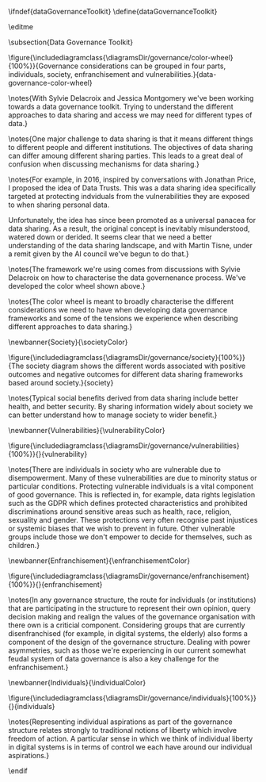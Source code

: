\ifndef{dataGovernanceToolkit}
\define{dataGovernanceToolkit}

\editme

\subsection{Data Governance Toolkit}

\figure{\includediagramclass{\diagramsDir/governance/color-wheel}{100%}}{Governance considerations can be grouped in four parts, individuals, society, enfranchisement and vulnerabilities.}{data-governance-color-wheel}

\notes{With Sylvie Delacroix and Jessica Montgomery we've been working towards a data governance toolkit. Trying to understand the different approaches to data sharing and access we may need for different types of data.}

\notes{One major challenge to data sharing is that it means different things to different people and different institutions. The objectives of data sharing can differ amoung different sharing parties. This leads to a great deal of confusion when discussing mechanisms for data sharing.}

\notes{For example, in 2016, inspired by conversations with Jonathan Price, I proposed the idea of Data Trusts. This was a data sharing idea specifically targeted at protecting indviduals from the vulnerabilities they are exposed to when sharing personal data. 

Unfortunately, the idea has since been promoted as a universal panacea for data sharing. As a result, the original concept is inevitably misunderstood, watered down or derided. It seems clear that we need a better understanding of the data sharing landscape, and with Martin Tisne, under a remit given by the AI council we've begun to do that.}

\notes{The framework we're using comes from discussions with Sylvie Delacroix on how to characterise the data governenance process. We've developed the color wheel shown above.}

\notes{The color wheel is meant to broadly characterise the different considerations we need to have when developing data governance frameworks and some of the tensions we experience when describing different approaches to data sharing.}

\newbanner{Society}{\societyColor}

\figure{\includediagramclass{\diagramsDir/governance/society}{100%}}{The society diagram shows the different words associated with positive outcomes and negative outcomes for different data sharing frameworks based around society.}{society}

\notes{Typical social benefits derived from data sharing include better health, and better security. By sharing information widely about society we can better understand how to manage society to wider benefit.}

\newbanner{Vulnerabilities}{\vulnerabilityColor}

\figure{\includediagramclass{\diagramsDir/governance/vulnerabilities}{100%}}{}{vulnerability}

\notes{There are individuals in society who are vulnerable due to disempowerment. Many of these vulnerabilities are due to minority status or particular conditions. Protecting vulnerable individuals is a vital component of good governance. This is reflected in, for example, data rights legislation such as the GDPR which defines protected characteristics and prohibited discriminations around sensitive areas such as health, race, religion, sexuality and gender. These protections very often recognise past injustices or systemic biases that we wish to prevent in future. Other vulnerable groups include those we don't empower to decide for themselves, such as children.}


\newbanner{Enfranchisement}{\enfranchisementColor}

\figure{\includediagramclass{\diagramsDir/governance/enfranchisement}{100%}}{}{enfranchisement}

\notes{In any governance structure, the route for individuals (or institutions) that are participating in the structure to represent their own opinion, query decision making and realign the values of the governance organisation with there own is a criticial component. Considering groups that are currently disenfranchised (for example, in digital systems, the elderly) also forms a component of the design of the governance structure. Dealing with power asymmetries, such as those we're experiencing in our current somewhat feudal system of data governance is also a key challenge for the enfranchisement.}

\newbanner{Individuals}{\individualColor}

\figure{\includediagramclass{\diagramsDir/governance/individuals}{100%}}{}{individuals}

\notes{Representing individual aspirations as part of the governance structure relates strongly to traditional notions of liberty which involve freedom of action. A particular sense in which we think of individual liberty in digital systems is in terms of control we each have around our individual aspirations.}

\endif
